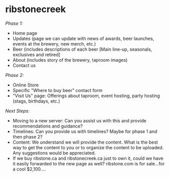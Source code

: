 # ribstonecreek
*Phase 1:*
- Home page 
- Updates (page we can update with news of awards, beer launches, events at the brewery, new merch, etc.) 
- Beer (includes descriptions of each beer [Main line-up, seasonals, exclusives and retired] 
- About (includes story of the brewery, taproom images) 
- Contact us 

*Phase 2:*
- Online Store 
- Specific "Where to buy beer" contact form 
- "Visit Us" page: Offerings about taproom, event hosting, party hosting (stags, birthdays, etc.) 

*Next Steps:*
- Moving to a new server: Can you assist us with this and provide recommendations and guidance? 
- Timelines: Can you provide us with timelines? Maybe for phase 1 and then phase 2? 
- Content: We understand we will provide the content. What is the best way to get the content to you or to organize the content to be uploaded. Any suggestions would be appreciated. 
- If we buy ribstone.ca and ribstonecreek.ca just to own it, could we have it easily forwarded to the new page as well? ribstone.com is for sale...for a cool $2,100....
